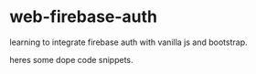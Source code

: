 # web-firebase-auth
learning to integrate firebase auth with vanilla js and bootstrap.

heres some dope code snippets.
```JavaScript

```
